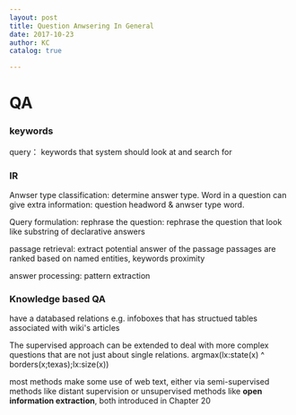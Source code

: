```yaml
---
layout: post
title: Question Anwsering In General
date: 2017-10-23
author: KC
catalog: true

---
```


# QA

### keywords 
query： keywords that system should look at and search for 

### IR
Anwser type classification: determine answer type. Word in a question can give extra information: question headword & anwser type word. 

Query formulation: rephrase the question: rephrase the question that look like substring of declarative answers 

passage retrieval: extract potential answer of the passage 
    passages are ranked based on named entities, keywords proximity 

answer processing: pattern extraction 


### Knowledge based QA
have a databased relations e.g. infoboxes that has structued tables associated with wiki's articles 

The supervised approach can be extended to deal with more complex questions that are not just about single relations.
argmax(lx:state(x) ^ borders(x;texas);lx:size(x))

most methods make some use of web text, either via semi-supervised methods like distant supervision or unsupervised methods like **open information extraction**, both introduced in Chapter 20